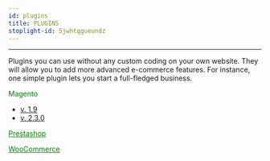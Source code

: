 ```yaml
---
id: plugins
title: PLUGINS
stoplight-id: 5jwhtqgueundz
---
```

---

Plugins you can use without any custom coding on your own website. They will allow you to add more advanced e-commerce features.
For instance, one simple plugin lets you start a full-fledged business.

<font color='green'>Magento</font>

* [<font color=''><ins>v. 1.9</ins></font>](wpg-magento1.9-v.0.0.2.zip)<br/>
* [<font color=''><ins>v. 2.3.0</ins></font>](Magento.zip)<br/>


[<font color='green'><ins>Prestashop</ins></font>](prestashop1.0.2.zip)<br/>

[<font color='green'><ins>WooCommerce</ins></font>](woocommerce-web-payment-gateway-2.0.23.zip)<br/>